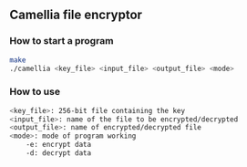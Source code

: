 ## Camellia file encryptor

### How to start a program

```bash
make
./camellia <key_file> <input_file> <output_file> <mode>
```

### How to use
```bash
<key_file>: 256-bit file containing the key
<input_file>: name of the file to be encrypted/decrypted
<output_file>: name of encrypted/decrypted file
<mode>: mode of program working
	-e: encrypt data
	-d: decrypt data
```
